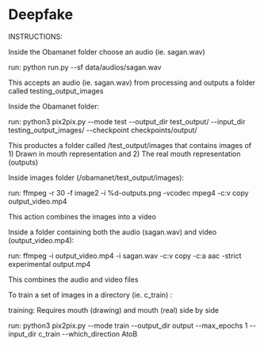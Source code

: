 # Deepfake


INSTRUCTIONS:

Inside the Obamanet folder choose an audio (ie. sagan.wav)

run: python run.py --sf data/audios/sagan.wav

This accepts an audio (ie. sagan.wav) from processing and outputs a folder called testing_output_images




Inside the Obamanet folder:

run: python3 pix2pix.py --mode test --output_dir test_output/ --input_dir testing_output_images/ --checkpoint checkpoints/output/

This productes a folder called /test_output/images that contains images of 1) Drawn in mouth representation and 2) The real mouth representation (outputs)




Inside images folder (/obamanet/test_output/images):

run: ffmpeg -r 30 -f image2 -i %d-outputs.png -vcodec mpeg4 -c:v copy output_video.mp4

This action combines the images into a video




Inside a folder containing both the audio (sagan.wav) and video (output_video.mp4):

run: ffmpeg -i output_video.mp4 -i sagan.wav -c:v copy -c:a aac -strict experimental output.mp4

This combines the audio and video files






To train a set of images in a directory (ie. c_train) :

training: Requires mouth (drawing) and mouth (real) side by side

run:  python3 pix2pix.py --mode train --output_dir output --max_epochs 1 --input_dir c_train --which_direction AtoB
